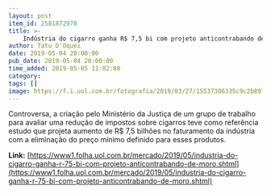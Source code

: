 ```yaml
---
layout: post
item_id: 2581872978
title: >-
    Indústria do cigarro ganha R$ 7,5 bi com projeto anticontrabando de Moro
author: Tatu D'Oquei
date: 2019-05-04 20:00:00
pub_date: 2019-05-04 20:00:00
time_added: 2019-05-05 11:02:08
category: 
tags: []
image: https://f.i.uol.com.br/fotografia/2019/03/27/15537386335c9c2b8977c26_1553738633_3x2_rt.jpg
---
```


Controversa, a criação pelo Ministério da Justiça de um grupo de trabalho para avaliar uma redução de impostos sobre cigarros teve como referência estudo que projeta aumento de R$ 7,5 bilhões no faturamento da indústria com a eliminação do preço mínimo definido para esses produtos.

**Link:** [https://www1.folha.uol.com.br/mercado/2019/05/industria-do-cigarro-ganha-r-75-bi-com-projeto-anticontrabando-de-moro.shtml](https://www1.folha.uol.com.br/mercado/2019/05/industria-do-cigarro-ganha-r-75-bi-com-projeto-anticontrabando-de-moro.shtml)

